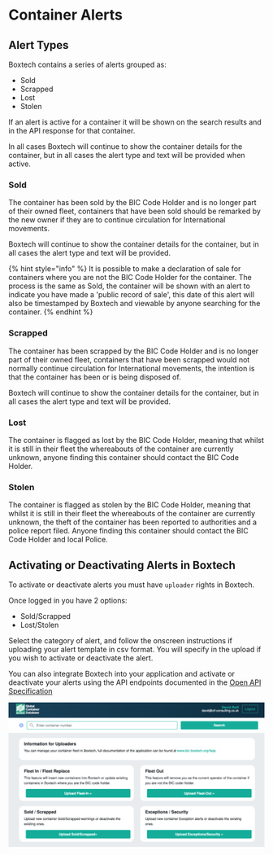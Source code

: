 # Container Alerts

## Alert Types

Boxtech contains a series of alerts grouped as:

* Sold 
* Scrapped
* Lost
* Stolen 

If an alert is active for a container it will be shown on the search results and in the API response for that container.

In all cases Boxtech will continue to show the container details for the container, but in all cases the alert type and text will be provided when active.

### Sold 

The container has been sold by the BIC Code Holder and is no longer part of their owned fleet, containers that have been sold should be remarked by the new owner if they are to continue circulation for International movements.  

Boxtech will continue to show the container details for the container, but in all cases the alert type and text will be provided.

{% hint style="info" %}
It is possible to make a declaration of sale for containers where you are not the BIC Code Holder for the container.  The process is the same as Sold, the container will be shown with an alert to indicate you have made a 'public record of sale', this date of this alert will also be timestamped by Boxtech and viewable by anyone searching for the container.
{% endhint %}

### Scrapped 

The container has been scrapped by the BIC Code Holder and is no longer part of their owned fleet, containers that have been scrapped would not normally continue circulation for International movements, the intention is that the container has been or is being disposed of.

Boxtech will continue to show the container details for the container, but in all cases the alert type and text will be provided.

### Lost

The container is flagged as lost by the BIC Code Holder, meaning that whilst it is still in their fleet the whereabouts of the container are currently unknown, anyone finding this container should contact the BIC Code Holder.

### Stolen

The container is flagged as stolen by the BIC Code Holder, meaning that whilst it is still in their fleet the whereabouts of the container are currently unknown, the theft of the container has been reported to authorities and a police report filed.  Anyone finding this container should contact the BIC Code Holder and local Police.

## Activating or Deactivating Alerts in Boxtech

To activate or deactivate alerts you must have `uploader` rights in Boxtech.

Once logged in you have 2 options:

* Sold/Scrapped 
* Lost/Stolen

Select the category of alert, and follow the onscreen instructions if uploading your alert template in csv format.  You will specify in the upload if you wish to activate or deactivate the alert.

You can also integrate Boxtech into your application and activate or deactivate your alerts using the API endpoints documented in the [Open API Specification ](../api/api-documentation.md)

![Uploader Screen](../.gitbook/assets/image%20%282%29.png)


